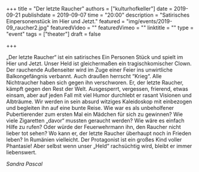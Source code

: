 +++
title = "Der letzte Raucher"
authors = ["kulturhofkeller"]
date = 2019-09-21
publishdate = 2019-09-07
time = "20:00"
description = "Satirisches Einpersonenstück im Hier und Jetzt."
featured = "img/events/2019-09_raucher2.jpg"
featuredVideo = ""
featuredVimeo = ""
linktitle = ""
type = "event"
tags = ["theater"]
draft = false

+++

„Der letzte Raucher“ ist ein satirisches Ein Personen Stück und spielt im Hier und Jetzt. Unser Held ist gleichermaßen ein tragischkomischer Clown. Der rauchende Außenseiter wird im Zuge einer Feier ins unwirtliche Balkongefängnis verbannt. Auch draußen herrscht “Krieg“. Alle
Nichtraucher haben sich gegen ihn verschworen. Er, der letzte Raucher, kämpft gegen den Rest der Welt. Ausgesperrt, vergessen, frierend, etwas einsam, aber auf jeden Fall mit viel Humor durchlebt er
rasant Visionen und Albträume. Wir werden in sein absurd witziges Kaleidoskop mit einbezogen und begleiten ihn auf eine bunte Reise. Wie war es als unbeholfener Pubertierender zum ersten Mal ein Mädchen für sich zu gewinnen? Wie viele Zigaretten „davor“ mussten geraucht werden? Wie wäre es einfach Hilfe zu rufen?
Oder würde der Feuerwehrmann ihn, den Raucher nicht lieber tot sehen? Wo kann
er, der letzte Raucher überhaupt noch in Frieden leben? In Rumänien vielleicht. Der Protagonist ist ein großes Kind voller Phantasie! Aber selbst wenn unser „Held“ rachsüchtig wird, bleibt er immer liebenswert.

_Sandra Pascal_
